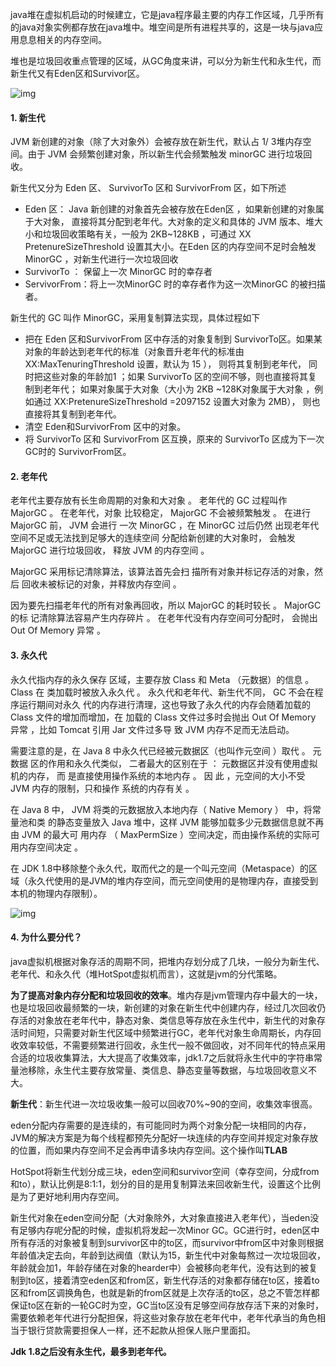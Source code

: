 java堆在虚拟机启动的时候建立，它是java程序最主要的内存工作区域，几乎所有的java对象实例都存放在java堆中。堆空间是所有进程共享的，这是一块与java应用息息相关的内存空间。

堆也是垃圾回收重点管理的区域，从GC角度来讲，可以分为新生代和永生代，而新生代又有Eden区和Survivor区。

![img](http://pcc.huitogo.club/be576b528b68166e4f3c836e8d494c42)



#### 1. 新生代

JVM 新创建的对象（除了大对象外）会被存放在新生代，默认占 1/ 3堆内存空间。由于 JVM 会频繁创建对象，所以新生代会频繁触发 minorGC 进行垃圾回收。

新生代又分为 Eden 区、 SurvivorTo 区和 SurvivorFrom 区，如下所述

- Eden 区： Java 新创建的对象首先会被存放在Eden区 ，如果新创建的对象属于大对象， 直接将其分配到老年代。大对象的定义和具体的 JVM 版本、堆大小和垃圾回收策略有关，一般为 2KB~128KB ，可通过 XX PretenureSizeThreshold 设置其大小。在Eden 区的内存空间不足时会触发 MinorGC ，对新生代进行一次垃圾回收
- SurvivorTo ： 保留上一次 MinorGC 时的幸存者
- ServivorFrom：将上一次MinorGC 时的幸存者作为这一次MinorGC 的被扫描者。



新生代的 GC 叫作 MinorGC，采用复制算法实现，具体过程如下

- 把在 Eden 区和SurvivorFrom 区中存活的对象复制到 SurvivorTo区。如果某对象的年龄达到老年代的标准（对象晋升老年代的标准由 XX:MaxTenuringThreshold 设置，默认为 15 ）， 则将其复制到老年代， 同时把这些对象的年龄加1 ；如果 SurvivorTo 区的空间不够，则也直接将其复制到老年代； 如果对象属于大对象（大小为 2KB ~128K对象属于大对象 ，例如通过 XX:PretenureSizeThreshold =2097152 设置大对象为 2MB）， 则也直接将其复制到老年代。
- 清空 Eden和SurvivorFrom 区中的对象。
- 将 SurvivorTo 区和 SurvivorFrom 区互换，原来的 SurvivorTo 区成为下一次GC时的 SurvivorFrom区。



#### 2. 老年代

老年代主要存放有长生命周期的对象和大对象 。 老年代的 GC 过程叫作 MajorGC 。 在老年代，对象 比较稳定， MajorGC 不会被频繁触发 。 在进行 MajorGC 前， JVM 会进行 一次 MinorGC ，在 MinorGC 过后仍然 出现老年代空间不足或无法找到足够大的连续空间 分配给新创建的大对象时， 会触发 MajorGC 进行垃圾回收， 释放 JVM 的内存空间 。

MajorGC 采用标记清除算法，该算法首先会扫 描所有对象并标记存活的对象，然后 回收未被标记的对象，并释放内存空间 。

因为要先扫描老年代的所有对象再回收，所以 MajorGC 的耗时较长 。 MajorGC 的标 记清除算法容易产生内存碎片 。 在老年代没有内存空间可分配时， 会抛出 Out Of Memory 异常 。



#### 3. 永久代

永久代指内存的永久保存 区域，主要存放 Class 和 Meta （元数据）的信息 。 Class 在 类加载时被放入永久代 。 永久代和老年代、新生代不同， GC 不会在程序运行期间对永久 代的内存进行清理，这也导致了永久代的内存会随着加载的 Class 文件的增加而增加，在 加载的 Class 文件过多时会抛出 Out Of Memory 异常 ，比如 Tomcat 引用 Jar 文件过多导 致 JVM 内存不足而无法启动。

需要注意的是，在 Java 8 中永久代已经被元数据区（也叫作元空间 ）取代 。 元数据 区的作用和永久代类似， 二者最大的区别在于 ： 元数据区并没有使用虚拟机的内存， 而 是直接使用操作系统的本地内存 。 因 此 ，元空间的大小不受 JVM 内存的限制，只和操作 系统的内存有关 。

在 Java 8 中， JVM 将类的元数据放入本地内存（ Native Memory ） 中，将常量池和类 的静态变量放入 Java 堆中，这样 JVM 能够加载多少元数据信息就不再由 JVM 的最大可 用内存 （ MaxPermSize ）空间决定，而由操作系统的实际可用内存空间决定 。



在 JDK 1.8中移除整个永久代，取而代之的是一个叫元空间（Metaspace）的区域（永久代使用的是JVM的堆内存空间，而元空间使用的是物理内存，直接受到本机的物理内存限制）。

![img](http://pcc.huitogo.club/bb5a1def49917ea4e82a4121147f071a)



#### 4. 为什么要分代？

java虚拟机根据对象存活的周期不同，把堆内存划分成了几块，一般分为新生代、老年代、和永久代（堆HotSpot虚拟机而言），这就是jvm的分代策略。



**为了提高对象内存分配和垃圾回收的效率**。堆内存是jvm管理内存中最大的一块，也是垃圾回收最频繁的一块，新创建的对象在新生代中创建内存，经过几次回收仍存活的对象放在老年代中，静态对象、类信息等存放在永生代中，新生代的对象存活时间短，只需要对新生代区域中频繁进行GC，老年代对象生命周期长，内存回收效率较低，不需要频繁进行回收，永生代一般不做回收，对不同年代的特点采用合适的垃圾收集算法，大大提高了收集效率，jdk1.7之后就将永生代中的字符串常量池移除，永生代主要存放常量、类信息、静态变量等数据，与垃圾回收意义不大。



**新生代**：新生代进一次垃圾收集一般可以回收70%~90的空间，收集效率很高。

eden分配内存需要的是连续的，有可能同时为两个对象分配一块相同的内存，JVM的解决方案是为每个线程都预先分配好一块连续的内存空间并规定对象存放的位置，而如果内存空间不足会再申请多块内存空间。这个操作叫**TLAB**



HotSpot将新生代划分成三块，eden空间和survivor空间（幸存空间，分成from和to），默认比例是8:1:1，划分的目的是用复制算法来回收新生代，设置这个比例是为了更好地利用内存空间。

新生代对象在eden空间分配（大对象除外，大对象直接进入老年代），当eden没有足够内存呢分配的时候，虚拟机将发起一次Minor GC。GC进行时，eden区中所有存活的对象被复制到survivor区中的to区，而survivor中from区中对象则根据年龄值决定去向，年龄到达阀值（默认为15，新生代中对象每熬过一次垃圾回收，年龄就会加1，年龄存储在对象的hearder中）会被移向老年代，没有达到的被复制到to区，接着清空eden区和from区，新生代存活的对象都存储在to区，接着to区和from区调换角色，也就是新的from区就是上次存活的to区，总之不管怎样都保证to区在新的一轮GC时为空，GC当to区没有足够空间存放存活下来的对象时，需要依赖老年代进行分配担保，将这些对象存放在老年代中，老年代承当的角色相当于银行贷款需要担保人一样，还不起款从担保人账户里面扣。



**Jdk 1.8之后没有永生代，最多到老年代。**